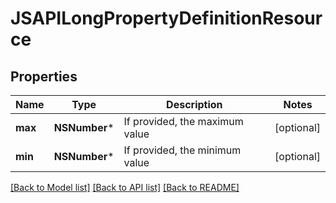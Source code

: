 # JSAPILongPropertyDefinitionResource

## Properties
Name | Type | Description | Notes
------------ | ------------- | ------------- | -------------
**max** | **NSNumber*** | If provided, the maximum value | [optional] 
**min** | **NSNumber*** | If provided, the minimum value | [optional] 

[[Back to Model list]](../README.md#documentation-for-models) [[Back to API list]](../README.md#documentation-for-api-endpoints) [[Back to README]](../README.md)


